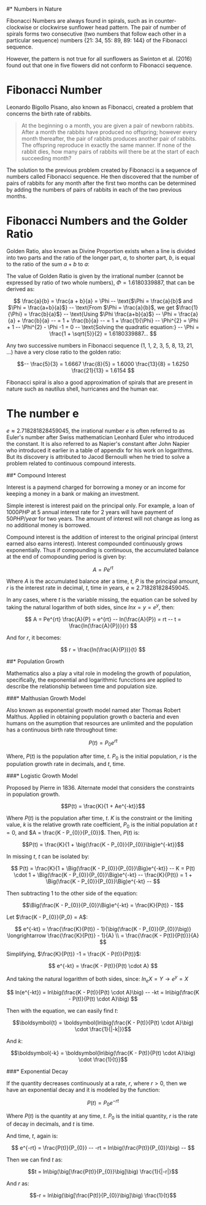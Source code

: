 #* Numbers in Nature

Fibonacci Numbers are always found in spirals, such as in counter-clockwise or clockwirse sunflower head pattern. The pair of number of spirals forms two consecutive (two numbers that follow each other in a particular sequence) numbers {21: 34, 55: 89, 89: 144} of the Fibonacci sequence.

However, the pattern is not true for all sunflowers as Swinton et al. (2016) found out that one in five flowers did not conform to Fibonacci sequence.

# Fibonacci Number

Leonardo Bigollo Pisano, also known as Fibonacci, created a problem that concerns the birth rate of rabbits.

> At the beginning o a month, you are given a pair of newborn rabbits. After a month the rabbits have produced no offspring; however every month thereafter, the pair of rabbits produces another pair of rabbits. The offspring reproduce in exactly the same manner. If none of the rabbit dies, how many pairs of rabbits will there be at the start of each succeeding month?

The solution to the previous problem created by Fibonacci is a sequence of numbers called Fibonacci sequence. He then discovered that the number of pairs of rabbits for any month after the first two months can be determined by adding the numbers of pairs of rabbits in each of the two previous months.

# Fibonacci Numbers and the Golder Ratio

Golden Ratio, also known as Divine Proportion exists when a line is divided into two parts and the ratio of the longer part, $a$, to shorter part, $b$, is equal to the ratio of the sum $a+b$ to $a$:

The value of Golden Ratio is given by the irrational number (cannot be expressed by ratio of two whole numbers), $\Phi = 1.6180339887$, that can be derived as:

$$
\frac{a}{b} = \frac{a + b}{a} = \Phi --
\text{$\Phi = \frac{a}{b}$ and $\Phi = \frac{a+b}{a}$} --
\text{From $\Phi = \frac{a}{b}$, we get $\frac{1}{\Phi} = \frac{b}{a}$} --
\text{Using $\Phi \frac{a+b}{a}$} --
\Phi = \frac{a}{a} + \frac{b}{a} --
= 1 + \frac{b}{a} --
= 1 + \frac{1}{\Phi} --
\Phi^{2} = \Phi + 1 --
\Phi^{2} - \Phi -1 = 0 --
\text{Solving the quadratic equation:} --
\Phi = \frac{1 + \sqrt{5}}{2} = 1.6180339887...
$$

Any two successive numbers in Fibonacci sequence (1, 1, 2, 3, 5, 8, 13, 21, ...) have a very close ratio to the golden ratio:

$$--
\frac{5}{3} = 1.6667
\frac{8}{5} = 1.6000
\frac{13}{8} = 1.6250
\frac{21}{13} = 1.6154
$$

Fibonacci spiral is also a good approximation of spirals that are present in nature such as nautilus shell, hurricanes and the human ear.

# The number e

$e \approx 2.718281828459045$, the irrational number $e$ is often referred to as Euler's number after Swiss mathematician Leonhard Euler who introduced the constant. It is also referred to as Napier's constant after John Napier who introduced it earlier in a table of appendix for his work on logarithms. But its discovery is attributed to Jacod Bernoulli when he tried to solve a problem related to continuous compound interests.

##* Compound Interest

Interest is a paymend charged for borrowing a money or an income for keeping a money in a bank or making an investment.

Simple interest is interest paid on the principal only. For example, a loan of $1000 PHP$ at $5%$ annual interest rate for 2 years will have payment of $50 PHP/year$ for two years. The amount of interest will not change as long as no additional money is borrowed.

Compound interest is the addition of interest to the original principal (interst earned also earns interest). Interest compounded continuously grows exponentially. Thus if compounding is continuous, the accumulated balance at the end of comopounding period is given by:

$$
A = Pe^{rt}
$$

Where $A$ is the accumulated balance ater a time, $t$, $P$ is the principal amount, $r$ is the interest rate in decimal, $t$, time in years, $e \approx 2.718281828459045$.

In any cases, where $t$ is the variable missing, the equation can be solved by taking the natural logarithm of both sides, since $ln x = y = e^y$, then:

$$
A = Pe^{rt}
\frac{A}{P} = e^{rt} --
ln(\frac{A}{P}) = rt --
t = \frac{ln(\frac{A}{P})}{r}
$$

And for $r$, it becomes:

$$
r = \frac{ln(\frac{A}{P})}{t}
$$

##* Population  Growth

Mathematics also a play a vital role in modeling the growth of population, specifically, the exponential and logarithmic funcctions are applied to describe the relationship between time and population size.

###* Malthusian Growth Model

Also known as exponential growth model named ater Thomas Robert Malthus. Applied in obtaining population growth o bacteria and even humans on the asumption that resources are unlimited and the population has a continuous birth rate throughout time:

$$
P(t) = P_{0} e^{rt}
$$

Where, $P(t)$ is the population after time, $t$. $P_{0}$ is the initial population, $r$ is the population growth rate in decimals, and $t$, time.

###* Logistic Growth Model

Proposed by Pierre in 1836. Alternate model that considers the constraints in population growth.

$$P(t) = \frac{K}{1 + Ae^{-kt}}$$

Where $P(t)$ is the population after time, $t$. $K$ is the constraint or the limiting value, $k$ is the relative growth rate coefficient, $P_{0}$ is the initial population at $t = 0$, and $A = \frac{K - P_{0}}{P_{0}}$. Then, $P(t)$ is:

$$P(t) = \frac{K}{1 + \big(\frac{K - P_{0}}{P_{0}}\big)e^{-kt}}$$

In missing $t$, $t$ can be isolated by:

$$
P(t) = \frac{K}{1 + \Big(\frac{K - P_{0}}{P_{0}}\Big)e^{-kt}} --
K = P(t) \cdot 1 + \Big(\frac{K - P_{0}}{P_{0}}\Big)e^{-kt} --
\frac{K}{P(t)} = 1 + \Big(\frac{K - P_{0}}{P_{0}}\Big)e^{-kt} --
$$

Then subtracting $1$ to the other side of the equation:

$$\Big(\frac{K - P_{0}}{P_{0}}\Big)e^{-kt} = \frac{K}{P(t)} - 1$$

Let $\frac{K - P_{0}}{P_0} = A$:

$$
e^{-kt} = \frac{\frac{K}{P(t)} - 1}{\big(\frac{K - P_{0}}{P_{0}}\big)} \longrightarrow \frac{\frac{K}{P(t)} - 1}{A} \\
= \frac{\frac{K - P(t)}{P(t)}}{A}
$$

Simplifying, $\frac{K}{P(t)} -1 = \frac{K - P(t)}{P(t)}$:

$$
e^{-kt} = \frac{K - P(t)}{P(t) \cdot A}
$$

And taking the natural logarithm of both sides, since: $ln_{e} X = Y \longrightarrow e^{y} = X$

$$
ln(e^{-kt}) = ln\big(\frac{K - P(t)}{P(t) \cdot A}\big) --
-kt = ln\big(\frac{K - P(t)}{P(t) \cdot A}\big)
$$

Then with the equation, we can easily find $t$:

$$\boldsymbol{t} = \boldsymbol{ln\big(\frac{K - P(t)}{P(t) \cdot A}\big) \cdot \frac{1}{|-k|}}$$

And $k$:

$$\boldsymbol{-k} = \boldsymbol{ln\big(\frac{K - P(t)}{P(t) \cdot A}\big) \cdot \frac{1}{t}}$$

###* Exponential Decay

If the quantity decreases continuously at a rate, $r$, where $r > 0$, then we have an exponential decay and it is modeled by the function:

$$P(t) = P_{0} e^{-rt}$$

Where $P(t)$ is the quantity at any time, $t$. $P_{0}$ is the initial quantity, $r$ is the rate of decay in decimals, and $t$ is time.

And time, $t$, again is:

$$
e^{-rt} = \frac{P(t)}{P_{0}} --
-rt = ln\big(\frac{P(t)}{P_{0}}\big) --
$$

Then we can find $t$ as:

$$t = ln\big(\big[\frac{P(t)}{P_{0}}\big]\big) \frac{1}{|-r|}$$

And $r$ as:

$$-r = ln\big(\big[\frac{P(t)}{P_{0}}\big]\big) \frac{1}{t}$$
